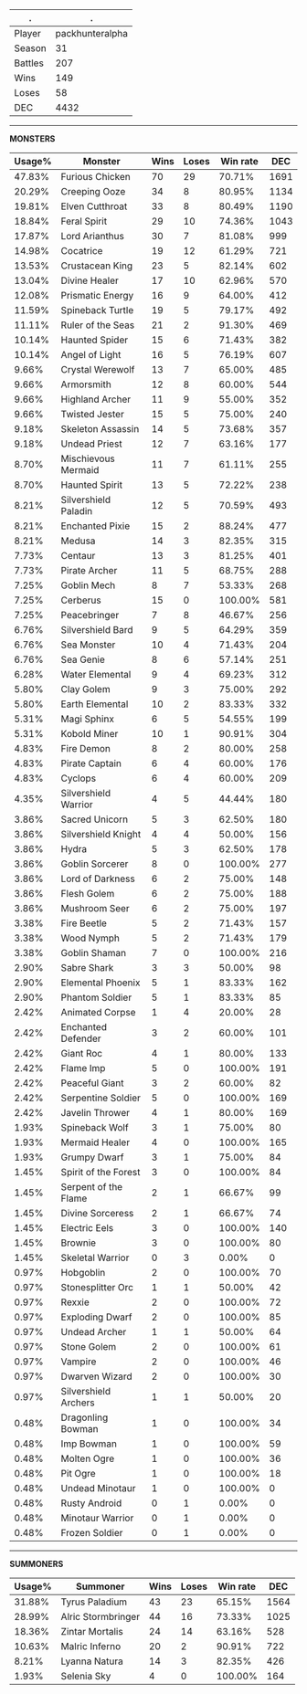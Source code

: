 .|.
|-|-
Player|packhunteralpha
Season|31
Battles|207
Wins|149
Loses|58
DEC|4432

---
**MONSTERS**

Usage%|Monster|Wins|Loses|Win rate|DEC|
-|-|-|-|-|-|
47.83%|Furious Chicken|70|29|70.71%|1691|
20.29%|Creeping Ooze|34|8|80.95%|1134|
19.81%|Elven Cutthroat|33|8|80.49%|1190|
18.84%|Feral Spirit|29|10|74.36%|1043|
17.87%|Lord Arianthus|30|7|81.08%|999|
14.98%|Cocatrice|19|12|61.29%|721|
13.53%|Crustacean King|23|5|82.14%|602|
13.04%|Divine Healer|17|10|62.96%|570|
12.08%|Prismatic Energy|16|9|64.00%|412|
11.59%|Spineback Turtle|19|5|79.17%|492|
11.11%|Ruler of the Seas|21|2|91.30%|469|
10.14%|Haunted Spider|15|6|71.43%|382|
10.14%|Angel of Light|16|5|76.19%|607|
9.66%|Crystal Werewolf|13|7|65.00%|485|
9.66%|Armorsmith|12|8|60.00%|544|
9.66%|Highland Archer|11|9|55.00%|352|
9.66%|Twisted Jester|15|5|75.00%|240|
9.18%|Skeleton Assassin|14|5|73.68%|357|
9.18%|Undead Priest|12|7|63.16%|177|
8.70%|Mischievous Mermaid|11|7|61.11%|255|
8.70%|Haunted Spirit|13|5|72.22%|238|
8.21%|Silvershield Paladin|12|5|70.59%|493|
8.21%|Enchanted Pixie|15|2|88.24%|477|
8.21%|Medusa|14|3|82.35%|315|
7.73%|Centaur|13|3|81.25%|401|
7.73%|Pirate Archer|11|5|68.75%|288|
7.25%|Goblin Mech|8|7|53.33%|268|
7.25%|Cerberus|15|0|100.00%|581|
7.25%|Peacebringer|7|8|46.67%|256|
6.76%|Silvershield Bard|9|5|64.29%|359|
6.76%|Sea Monster|10|4|71.43%|204|
6.76%|Sea Genie|8|6|57.14%|251|
6.28%|Water Elemental|9|4|69.23%|312|
5.80%|Clay Golem|9|3|75.00%|292|
5.80%|Earth Elemental|10|2|83.33%|332|
5.31%|Magi Sphinx|6|5|54.55%|199|
5.31%|Kobold Miner|10|1|90.91%|304|
4.83%|Fire Demon|8|2|80.00%|258|
4.83%|Pirate Captain|6|4|60.00%|176|
4.83%|Cyclops|6|4|60.00%|209|
4.35%|Silvershield Warrior|4|5|44.44%|180|
3.86%|Sacred Unicorn|5|3|62.50%|180|
3.86%|Silvershield Knight|4|4|50.00%|156|
3.86%|Hydra|5|3|62.50%|178|
3.86%|Goblin Sorcerer|8|0|100.00%|277|
3.86%|Lord of Darkness|6|2|75.00%|148|
3.86%|Flesh Golem|6|2|75.00%|188|
3.86%|Mushroom Seer|6|2|75.00%|197|
3.38%|Fire Beetle|5|2|71.43%|157|
3.38%|Wood Nymph|5|2|71.43%|179|
3.38%|Goblin Shaman|7|0|100.00%|216|
2.90%|Sabre Shark|3|3|50.00%|98|
2.90%|Elemental Phoenix|5|1|83.33%|162|
2.90%|Phantom Soldier|5|1|83.33%|85|
2.42%|Animated Corpse|1|4|20.00%|28|
2.42%|Enchanted Defender|3|2|60.00%|101|
2.42%|Giant Roc|4|1|80.00%|133|
2.42%|Flame Imp|5|0|100.00%|191|
2.42%|Peaceful Giant|3|2|60.00%|82|
2.42%|Serpentine Soldier|5|0|100.00%|169|
2.42%|Javelin Thrower|4|1|80.00%|169|
1.93%|Spineback Wolf|3|1|75.00%|80|
1.93%|Mermaid Healer|4|0|100.00%|165|
1.93%|Grumpy Dwarf|3|1|75.00%|84|
1.45%|Spirit of the Forest|3|0|100.00%|84|
1.45%|Serpent of the Flame|2|1|66.67%|99|
1.45%|Divine Sorceress|2|1|66.67%|74|
1.45%|Electric Eels|3|0|100.00%|140|
1.45%|Brownie|3|0|100.00%|80|
1.45%|Skeletal Warrior|0|3|0.00%|0|
0.97%|Hobgoblin|2|0|100.00%|70|
0.97%|Stonesplitter Orc|1|1|50.00%|42|
0.97%|Rexxie|2|0|100.00%|72|
0.97%|Exploding Dwarf|2|0|100.00%|85|
0.97%|Undead Archer|1|1|50.00%|64|
0.97%|Stone Golem|2|0|100.00%|61|
0.97%|Vampire|2|0|100.00%|46|
0.97%|Dwarven Wizard|2|0|100.00%|30|
0.97%|Silvershield Archers|1|1|50.00%|20|
0.48%|Dragonling Bowman|1|0|100.00%|34|
0.48%|Imp Bowman|1|0|100.00%|59|
0.48%|Molten Ogre|1|0|100.00%|36|
0.48%|Pit Ogre|1|0|100.00%|18|
0.48%|Undead Minotaur|1|0|100.00%|0|
0.48%|Rusty Android|0|1|0.00%|0|
0.48%|Minotaur Warrior|0|1|0.00%|0|
0.48%|Frozen Soldier|0|1|0.00%|0|

---
**SUMMONERS**

Usage%|Summoner|Wins|Loses|Win rate|DEC|
-|-|-|-|-|-|
31.88%|Tyrus Paladium|43|23|65.15%|1564|
28.99%|Alric Stormbringer|44|16|73.33%|1025|
18.36%|Zintar Mortalis|24|14|63.16%|528|
10.63%|Malric Inferno|20|2|90.91%|722|
8.21%|Lyanna Natura|14|3|82.35%|426|
1.93%|Selenia Sky|4|0|100.00%|164|
